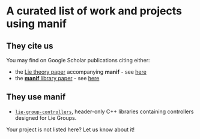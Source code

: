 # A curated list of work and projects using **manif**

## They cite us

You may find on Google Scholar publications citing either:

- the [Lie theory paper][jsola18] accompanying **manif** - see [here][jsola18-scholar]
- the [**manif** library paper][deray20] - see [here][deray20-scholar]

## They use **manif**

- [`lie-group-controllers`][lie-group-controllers-repo], header-only C++ libraries containing controllers designed for Lie Groups.

Your project is not listed here? Let us know about it!

[//]: # (URLs)

[jsola18]: http://arxiv.org/abs/1812.01537
[jsola18-scholar]: https://scholar.google.com/scholar?oi=bibs&cites=16456301708818968338
[deray20]: https://joss.theoj.org/papers/10.21105/joss.01371
[deray20-scholar]: https://scholar.google.fr/scholar?oi=bibs&hl=fr&cites=1235228860941456363

[lie-group-controllers-repo]: https://github.com/dic-iit/lie-group-controllers